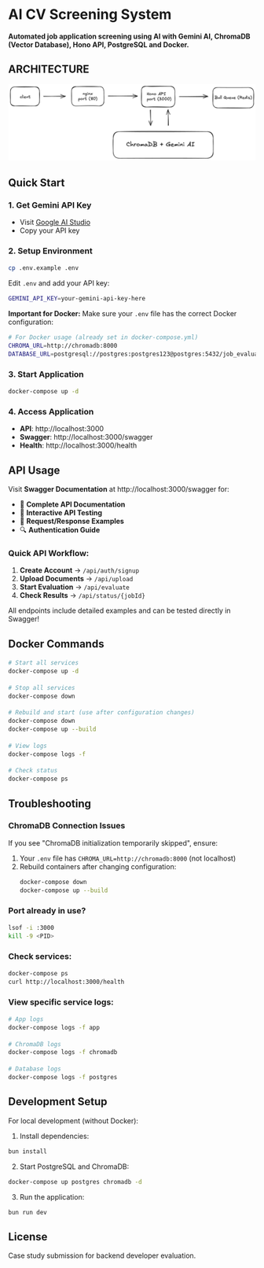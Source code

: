 # AI CV Screening System

 **Automated job application screening using AI with Gemini AI, ChromaDB (Vector Database), Hono API, PostgreSQL and Docker.**

## ARCHITECTURE

![architecture](architecture.png)

## Quick Start

### 1. Get Gemini API Key
- Visit [Google AI Studio](https://makersuite.google.com/app/apikey)
- Copy your API key

### 2. Setup Environment
```bash
cp .env.example .env
```

Edit `.env` and add your API key:
```bash
GEMINI_API_KEY=your-gemini-api-key-here
```

**Important for Docker:** Make sure your `.env` file has the correct Docker configuration:
```bash
# For Docker usage (already set in docker-compose.yml)
CHROMA_URL=http://chromadb:8000
DATABASE_URL=postgresql://postgres:postgres123@postgres:5432/job_evaluation
```

### 3. Start Application
```bash
docker-compose up -d
```

### 4. Access Application
- **API**: http://localhost:3000
- **Swagger**: http://localhost:3000/swagger
- **Health**: http://localhost:3000/health

## API Usage

Visit **Swagger Documentation** at http://localhost:3000/swagger for:

- 📖 **Complete API Documentation**
- 🧪 **Interactive API Testing**
- 📝 **Request/Response Examples**
- 🔍 **Authentication Guide**

### Quick API Workflow:
1. **Create Account** → `/api/auth/signup`
2. **Upload Documents** → `/api/upload`
3. **Start Evaluation** → `/api/evaluate`
4. **Check Results** → `/api/status/{jobId}`

All endpoints include detailed examples and can be tested directly in Swagger!

## Docker Commands

```bash
# Start all services
docker-compose up -d

# Stop all services
docker-compose down

# Rebuild and start (use after configuration changes)
docker-compose down
docker-compose up --build

# View logs
docker-compose logs -f

# Check status
docker-compose ps
```

## Troubleshooting

### ChromaDB Connection Issues
If you see "ChromaDB initialization temporarily skipped", ensure:
1. Your `.env` file has `CHROMA_URL=http://chromadb:8000` (not localhost)
2. Rebuild containers after changing configuration:
   ```bash
   docker-compose down
   docker-compose up --build
   ```

### Port already in use?
```bash
lsof -i :3000
kill -9 <PID>
```

### Check services:
```bash
docker-compose ps
curl http://localhost:3000/health
```

### View specific service logs:
```bash
# App logs
docker-compose logs -f app

# ChromaDB logs
docker-compose logs -f chromadb

# Database logs
docker-compose logs -f postgres
```

## Development Setup

For local development (without Docker):

1. Install dependencies:
```bash
bun install
```

2. Start PostgreSQL and ChromaDB:
```bash
docker-compose up postgres chromadb -d
```

3. Run the application:
```bash
bun run dev
```

## License

Case study submission for backend developer evaluation.